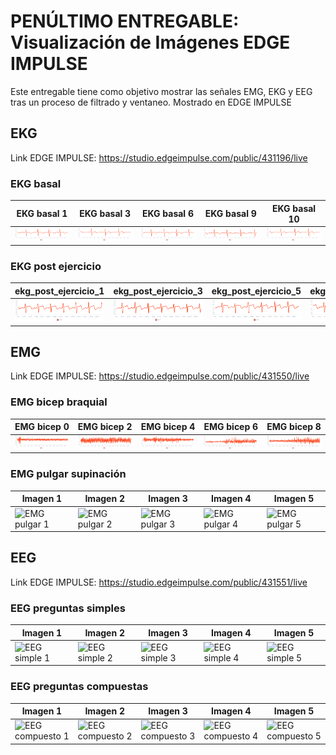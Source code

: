 # PENÚLTIMO ENTREGABLE: Visualización de Imágenes EDGE IMPULSE

Este entregable tiene como objetivo mostrar las señales EMG, EKG y EEG tras un proceso de filtrado y ventaneo. Mostrado en EDGE IMPULSE

## EKG

Link EDGE IMPULSE: https://studio.edgeimpulse.com/public/431196/live 

### EKG basal

| EKG basal 1 | EKG basal 3 | EKG basal 6 | EKG basal 9 | EKG basal 10 |
|----------|----------|----------|----------|----------|
|  ![EKG basal 1](L14_Renato/EKG_basal_1.png) | ![EKG basal 3](L14_Renato/EKG_basal_3.png) | ![EKG basal 6](L14_Renato/EKG_basal_6.png) | ![EKG basal 9](L14_Renato/EKG_basal_9.png) | ![EKG basal 10](L14_Renato/EKG_basal_10.png) |

### EKG post ejercicio

| ekg_post_ejercicio_1 | ekg_post_ejercicio_3 | ekg_post_ejercicio_5 | ekg_post_ejercicio_7 | ekg_post_ejercicio_9 |
|----------|----------|----------|----------|----------|
| ![ekg_post_ejercicio_1](L14_Renato/ekg_post_ejercicio_1.png) | ![ekg_post_ejercicio_3](L14_Renato/ekg_post_ejercicio_3.png) | ![ekg_post_ejercicio_5](L14_Renato/ekg_post_ejercicio_5.png) | ![ekg_post_ejercicio_7](L14_Renato/ekg_post_ejercicio_7.png) | ![ekg_post_ejercicio_9](L14_Renato/ekg_post_ejercicio_9.png) |

## EMG

Link EDGE IMPULSE: https://studio.edgeimpulse.com/public/431550/live

### EMG bicep braquial

| EMG bicep 0 | EMG bicep 2 | EMG bicep 4 | EMG bicep 6 | EMG bicep 8 |
|----------|----------|----------|----------|----------|
| ![EMG bicep 0](L14_Renato/Lectura_bicep_braquial_EMG_0.png) | ![EMG bicep 2](L14_Renato/Lectura_bicep_braquial_EMG_2.png) | ![EMG bicep 3](L14_Renato/Lectura_bicep_braquial_EMG_4.png) | ![EMG bicep 4](L14_Renato/Lectura_bicep_braquial_EMG_6.png) | ![EMG bicep 5](L14_Renato/Lectura_bicep_braquial_EMG_8.png) |

### EMG pulgar supinación

| Imagen 1 | Imagen 2 | Imagen 3 | Imagen 4 | Imagen 5 |
|----------|----------|----------|----------|----------|
| ![EMG pulgar 1](ruta/a/imagen1.jpg) | ![EMG pulgar 2](ruta/a/imagen2.jpg) | ![EMG pulgar 3](ruta/a/imagen3.jpg) | ![EMG pulgar 4](ruta/a/imagen4.jpg) | ![EMG pulgar 5](ruta/a/imagen5.jpg) |

## EEG

Link EDGE IMPULSE: https://studio.edgeimpulse.com/public/431551/live

### EEG preguntas simples

| Imagen 1 | Imagen 2 | Imagen 3 | Imagen 4 | Imagen 5 |
|----------|----------|----------|----------|----------|
| ![EEG simple 1](ruta/a/imagen1.jpg) | ![EEG simple 2](ruta/a/imagen2.jpg) | ![EEG simple 3](ruta/a/imagen3.jpg) | ![EEG simple 4](ruta/a/imagen4.jpg) | ![EEG simple 5](ruta/a/imagen5.jpg) |

### EEG preguntas compuestas

| Imagen 1 | Imagen 2 | Imagen 3 | Imagen 4 | Imagen 5 |
|----------|----------|----------|----------|----------|
| ![EEG compuesto 1](ruta/a/imagen1.jpg) | ![EEG compuesto 2](ruta/a/imagen2.jpg) | ![EEG compuesto 3](ruta/a/imagen3.jpg) | ![EEG compuesto 4](ruta/a/imagen4.jpg) | ![EEG compuesto 5](ruta/a/imagen5.jpg) |
